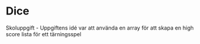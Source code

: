 # Dice
Skoluppgift - Uppgiftens idé var att använda en array för att skapa en high score lista för ett tärningsspel
